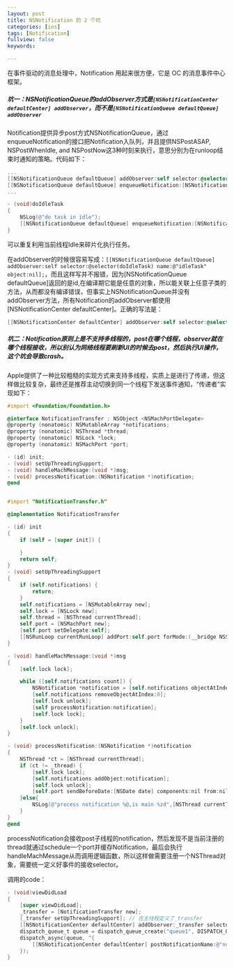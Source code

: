 ```yaml
---
layout: post
title: NSNotification 的 2 个坑
categories: [ios]
tags: [Notification]
fullview: false
keywords:

---
```


在事件驱动的消息处理中，Notification 用起来很方便，它是 OC 的消息事件中心框架。

##### 坑一：NSNotificationQueue的addObserver方式是`[NSNotificationCenter defaultCenter] addObserver`，而不是`[NSNotificationQueue defaultQueue] addObserver`

Notification提供异步post方式NSNotificationQueue，通过enqueueNotification的接口把Notification入队列，并且提供NSPostASAP, NSPostWhenIdle, and NSPostNow这3种时刻来执行，意思分别为在runloop结束时通知的策略。代码如下：

```objective-c
...
[[NSNotificationQueue defaultQueue] addObserver:self selector:@selector(doIdleTask) name:@"idleTask" object:nil]; // 错误，但编译正确不报错- -
[[NSNotificationQueue defaultQueue] enqueueNotification:[NSNotification notificationWithName:@"idleTask" object:self] postingStyle:NSPostWhenIdle];
...

- (void)doIdleTask
{
    NSLog(@"do task in idle");
    [[NSNotificationQueue defaultQueue] enqueueNotification:[NSNotification notificationWithName:@"idleTask" object:self] postingStyle:NSPostWhenIdle];
}

```

可以重复利用当前线程Idle来碎片化执行任务。

在addObserver的时候很容易写成：`[[NSNotificationQueue defaultQueue] addObserver:self selector:@selector(doIdleTask) name:@"idleTask" object:nil];`，而且这样写并不报错，因为[NSNotificationQueue defaultQueue]返回的是id,在编译期它能是任意的对象，所以能关联上任意子类的方法，从而都没有编译错误，但事实上NSNotificationQueue并没有addObserver方法，所有Notification的addObserver都使用[NSNotificationCenter defaultCenter]。正确的写法是：

```objective-c
[[NSNotificationCenter defaultCenter] addObserver:self selector:@selector(doIdleTask) name:@"idleTask" object:nil];
```

##### 坑二：Notification原则上是不支持多线程的，post在哪个线程，observer就在哪个线程接收，所以别认为网络线程要刷新UI的时候去post，然后执行UI操作，这个坑会导致crash。

Apple提供了一种比较粗糙的实现方式来支持多线程，实质上是进行了传递，但这样做比较复杂，最终还是推荐主动切换到同一个线程下发送事件通知，“传递者”实现如下：

```objective-c
#import <Foundation/Foundation.h>

@interface NotificationTransfer : NSObject <NSMachPortDelegate>
@property (nonatomic) NSMutableArray *notifications;
@property (nonatomic) NSThread *thread;
@property (nonatomic) NSLock *lock;
@property (nonatomic) NSMachPort *port;

- (id) init;
- (void) setUpThreadingSupport;
- (void) handleMachMessage:(void *)msg;
- (void) processNotification:(NSNotification *)notification;
@end


#import "NotificationTransfer.h"

@implementation NotificationTransfer

- (id) init
{
    if (self = [super init]) {

    }
    return self;
}
- (void) setUpThreadingSupport
{
    if (self.notifications) {
        return;
    }
    self.notifications = [NSMutableArray new];
    self.lock = [NSLock new];
    self.thread = [NSThread currentThread];
    self.port = [NSMachPort new];
    [self.port setDelegate:self];
    [[NSRunLoop currentRunLoop] addPort:self.port forMode:(__bridge NSString *) kCFRunLoopCommonModes];
}

- (void) handleMachMessage:(void *)msg
{
    [self.lock lock];

    while ([self.notifications count]) {
        NSNotification *notification = [self.notifications objectAtIndex:0];
        [self.notifications removeObjectAtIndex:0];
        [self.lock unlock];
        [self processNotification:notification];
        [self.lock lock];
    }
    [self.lock unlock];
}

- (void) processNotification:(NSNotification *)notification
{
    NSThread *ct = [NSThread currentThread];
    if (ct != _thread) {
        [self.lock lock];
        [self.notifications addObject:notification];
        [self.lock unlock];
        [self.port sendBeforeDate:[NSDate date] components:nil from:nil reserved:0];
    }else{
        NSLog(@"process notification %@,is main %zd",[NSThread currentThread],[NSThread isMainThread]);
    }
}
@end
```

processNotification会接收post子线程的notification，然后发现不是当前注册的thread就通过schedule一个port并缓存Notification，最后会执行handleMachMessage从而调用逻辑函数，所以这样做需要注册一个NSThread对象，需要统一定义好事件的接收selector。

调用的code：

```objective-c
- (void)viewDidLoad
{
    [super viewDidLoad];
    _transfer = [NotificationTransfer new];
    [_transfer setUpThreadingSupport]; // 在主线程定义了_transfer
    [[NSNotificationCenter defaultCenter] addObserver:_transfer selector:@selector(processNotification:) name:@"notifi" object:nil]; // 添加了selector
    dispatch_queue_t queue = dispatch_queue_create("queue1", DISPATCH_QUEUE_CONCURRENT);
    dispatch_async(queue, ^{
        [[NSNotificationCenter defaultCenter] postNotificationName:@"notifi" object:nil]; // 子线程post，最终Notification会转发到主线程执行processNotification
    });
}
```
